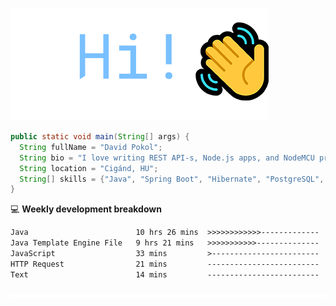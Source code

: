 ![Hi!](assets/images/hi.png)

```java
public static void main(String[] args) {
  String fullName = "David Pokol";
  String bio = "I love writing REST API-s, Node.js apps, and NodeMCU programs";
  String location = "Cigánd, HU";
  String[] skills = {"Java", "Spring Boot", "Hibernate", "PostgreSQL", "Git"};
}
```

💻 **Weekly development breakdown**
<!--START_SECTION:waka-->

```txt
Java                        10 hrs 26 mins  >>>>>>>>>>>>-------------   49.39 %
Java Template Engine File   9 hrs 21 mins   >>>>>>>>>>>--------------   44.26 %
JavaScript                  33 mins         >------------------------   02.60 %
HTTP Request                21 mins         -------------------------   01.71 %
Text                        14 mins         -------------------------   01.15 %
```

<!--END_SECTION:waka-->

![footer](assets/images/footer.png)
